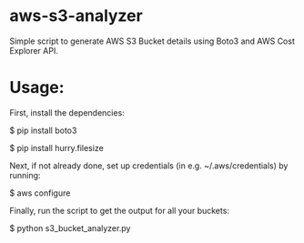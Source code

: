 # aws-s3-analyzer
Simple script to generate AWS S3 Bucket details using Boto3 and AWS Cost Explorer API.

# Usage:
First, install the dependencies:

$ pip install boto3

$ pip install hurry.filesize

Next, if not already done, set up credentials (in e.g. ~/.aws/credentials) by running:

$ aws configure

Finally, run the script to get the output for all your buckets:

$ python s3_bucket_analyzer.py
